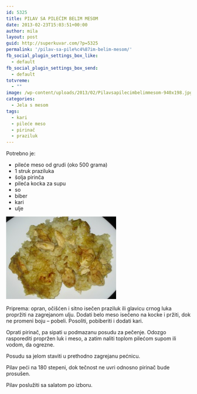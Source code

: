 ```yaml
---
id: 5325
title: PILAV SA PILEĆIM BELIM MESOM
date: 2013-02-23T15:03:51+00:00
author: mila
layout: post
guid: http://superkuvar.com/?p=5325
permalink: '/pilav-sa-pile%c4%87im-belim-mesom/'
fb_social_plugin_settings_box_like:
  - default
fb_social_plugin_settings_box_send:
  - default
totvreme:
  - ""
image: /wp-content/uploads/2013/02/Pilavsapilecimbelimmesom-940x198.jpg
categories:
  - Jela s mesom
tags:
  - kari
  - pileće meso
  - pirinač
  - praziluk
---
```

Potrebno je:

  * pileće meso od grudi (oko 500 grama)
  * 1 struk praziluka
  * šolja pirinča
  * pileća kocka za supu
  * so
  * biber
  * kari
  * ulje

<img class="alignnone size-medium wp-image-5326" src="/wp-content/uploads/2013/02/Pilavsapilecimbelimmesom-300x225.jpg" alt="Pilavsapilecimbelimmesom" width="300" height="225" /> 

Priprema: opran, očišćen i sitno isečen praziluk ili glavicu crnog luka propržiti na zagrejanom ulju. Dodati belo meso isečeno na kocke i pržiti, dok ne promeni boju &#8211; pobeli. Posoliti, pobiberiti i dodati kari.

Oprati pirinač, pa sipati u podmazanu posudu za pečenje. Odozgo rasporediti propržen luk i meso, a zatim naliti toplom pilećom supom ili vodom, da ogrezne.

Posudu sa jelom staviti u prethodno zagrejanu pećnicu.

Pilav peći na 180 stepeni, dok tečnost ne uvri odnosno pirinač bude prosušen.

Pilav poslužiti sa salatom po izboru.

&nbsp;